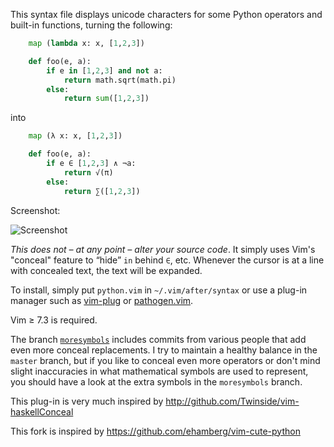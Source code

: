 This syntax file displays unicode characters for some Python operators and
built-in functions, turning the following:

```python
    map (lambda x: x, [1,2,3])

    def foo(e, a):
        if e in [1,2,3] and not a:
            return math.sqrt(math.pi)
        else:
            return sum([1,2,3])
```

into

```python
    map (λ x: x, [1,2,3])

    def foo(e, a):
        if e ∈ [1,2,3] ∧ ¬a:
            return √(π)
        else:
            return ∑([1,2,3])
```

Screenshot:

<img src="http://hamberg.no/erlend/files/cute_python.png" title="Screenshot" />

*This does not – at any point – alter your source code*. It simply uses Vim's
"conceal" feature to “hide” `in` behind `∈`, etc. Whenever the cursor is at
a line with concealed text, the text will be expanded.

To install, simply put `python.vim` in `~/.vim/after/syntax` or use a plug-in
manager such as [vim-plug](https://github.com/junegunn/vim-plug) or
[pathogen.vim](https://github.com/tpope/vim-pathogen).

Vim ≥ 7.3 is required.

The branch [`moresymbols`](https://github.com/ehamberg/vim-cute-python/tree/moresymbols)
includes commits from various people that add even more conceal replacements. I
try to maintain a healthy balance in the `master` branch, but if you like to
conceal even more operators or don't mind slight inaccuracies in what
mathematical symbols are used to represent, you should have a look at the extra
symbols in the `moresymbols` branch.

This plug-in is very much inspired by
<http://github.com/Twinside/vim-haskellConceal>

This fork is inspired by
<https://github.com/ehamberg/vim-cute-python>
